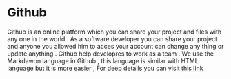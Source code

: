 # Github 
Github is an online platform which you can share your project and files with any one in the world .
As a software developer you can share your project and anyone you allowed him to acces your account can change any thing or update anything .
Github help developres to work as a team .
We use the Markdawon language in Github , this language is similar with HTML language but it is more easier ,
For deep details you can visit [ this link ](https://guides.github.com/features/mastering-markdown/) 
